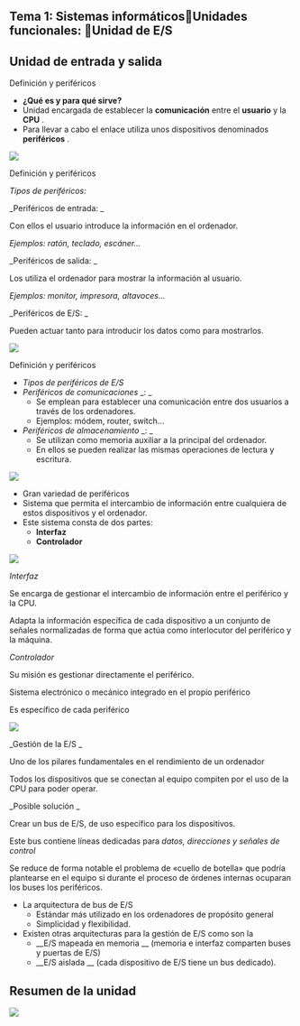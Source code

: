 ## Tema 1: Sistemas informáticosUnidades funcionales: Unidad de E/S

## Unidad de entrada y salida

Definición y periféricos

* __¿Qué es y para qué sirve?__
* Unidad encargada de establecer la  __comunicación__  entre el  __usuario__  y la  __CPU__ \.
* Para llevar a cabo el enlace utiliza unos dispositivos denominados  __periféricos__ \.

![](img/64%20Unidad%20de%20entrada%20y%20salida0.png)

Definición y periféricos

_Tipos de periféricos:_

_Periféricos de entrada: _

Con ellos el usuario introduce la información en el ordenador\.

_Ejemplos: ratón, teclado, escáner\.\.\._

_Periféricos de salida: _

Los utiliza el ordenador para mostrar la información al usuario\.

_Ejemplos: monitor, impresora, altavoces\.\.\._

_Periféricos de E/S: _

Pueden actuar tanto para introducir los datos como para mostrarlos\.

![](img/64%20Unidad%20de%20entrada%20y%20salida1.png)

Definición y periféricos

* _Tipos de periféricos de E/S_
* _Periféricos de comunicaciones_  _: _
  * Se emplean para establecer una comunicación entre dos usuarios a través de los ordenadores\.
  * Ejemplos: módem, router, switch\.\.\.
* _Periféricos de almacenamiento_  _: _
  * Se utilizan como memoria auxiliar a la principal del ordenador\.
  * En ellos se pueden realizar las mismas operaciones de lectura y escritura\.

![](img/64%20Unidad%20de%20entrada%20y%20salida2.png)

* Gran variedad de periféricos
* Sistema que permita el intercambio de información entre cualquiera de estos dispositivos y el ordenador\.
* Este sistema consta de dos partes:
  * __Interfaz__
  * __Controlador__

![](img/64%20Unidad%20de%20entrada%20y%20salida3.png)

_Interfaz_

Se encarga de gestionar el intercambio de información entre el periférico y la CPU\.

Adapta la información específica de cada dispositivo a un conjunto de señales normalizadas de forma que actúa como interlocutor del periférico y la máquina\.

_Controlador_

Su misión es gestionar directamente el periférico\.

Sistema electrónico o mecánico integrado en el propio periférico

Es específico de cada periférico

![](img/64%20Unidad%20de%20entrada%20y%20salida4.png)

_Gestión de la E/S _

Uno de los pilares fundamentales en el rendimiento de un ordenador

Todos los dispositivos que se conectan al equipo compiten por el uso de la CPU para poder operar\.

_Posible solución _

Crear un bus de E/S, de uso específico para los dispositivos\.

Este bus contiene líneas dedicadas para  _datos, direcciones y señales de control_

Se reduce de forma notable el problema de «cuello de botella» que podría plantearse en el equipo si durante el proceso de órdenes internas ocuparan los buses los periféricos\.

* La arquitectura de bus de E/S
  * Estándar más utilizado en los ordenadores de propósito general
  * Simplicidad y flexibilidad\.
* Existen otras arquitecturas para la gestión de E/S como son la
  * __E/S mapeada en memoria __ \(memoria e interfaz comparten buses y puertas de E/S\)
  * __E/S aislada __ \(cada dispositivo de E/S tiene un bus dedicado\)\.

## Resumen de la unidad

![](img/64%20Unidad%20de%20entrada%20y%20salida5.png)

